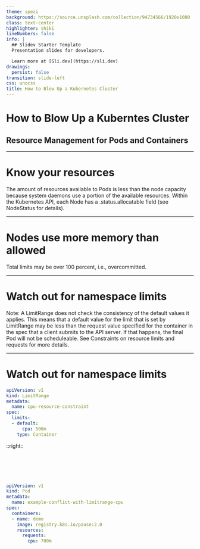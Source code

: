 ```yaml
---
theme: spezi
background: https://source.unsplash.com/collection/94734566/1920x1080
class: text-center
highlighter: shiki
lineNumbers: false
info: |
  ## Slidev Starter Template
  Presentation slides for developers.

  Learn more at [Sli.dev](https://sli.dev)
drawings:
  persist: false
transition: slide-left
css: unocss
title: How to Blow Up a Kubernetes Cluster
---
```


# How to Blow Up a Kuberntes Cluster

## Resource Management for Pods and Containers

---

# Know your resources

The amount of resources available to Pods is less than the node capacity because system daemons use a portion of the available resources. Within the Kubernetes API, each Node has a .status.allocatable field (see NodeStatus for details).

--- 

# Nodes use more memory than allowed

Total limits may be over 100 percent, i.e., overcommitted.

--- 

# Watch out for namespace limits

Note: A LimitRange does not check the consistency of the default values it applies. This means that a default value for the limit that is set by LimitRange may be less than the request value specified for the container in the spec that a client submits to the API server. If that happens, the final Pod will not be scheduleable. See Constraints on resource limits and requests for more details.

--- 

# Watch out for namespace limits

```yaml
apiVersion: v1
kind: LimitRange
metadata:
  name: cpu-resource-constraint
spec:
  limits:
  - default:
      cpu: 500m
    type: Container
```
::right::

<v-click>
<h1> </h1>

```yaml
apiVersion: v1
kind: Pod
metadata:
  name: example-conflict-with-limitrange-cpu
spec:
  containers:
  - name: demo
    image: registry.k8s.io/pause:2.0
    resources:
      requests:
        cpu: 700m
```
</v-click>